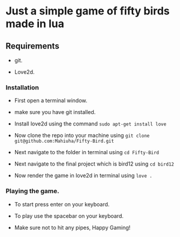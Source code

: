 # Just a simple game of fifty birds made in lua

## Requirements 

* git.

* Love2d.

### Installation

* First open a terminal window.

* make sure you have git installed.

* Install love2d using the command ``` sudo apt-get install love ```

* Now clone the repo into your machine using ``` git clone git@github.com:Mahiuha/Fifty-Bird.git ```

* Next navigate to the folder in terminal using ``` cd Fifty-Bird ```

* Next navigate to the final project which is bird12 using ``` cd bird12 ```

* Now render the game in love2d in terminal using ``` love . ```

### Playing the game.

* To start press enter on your keyboard.

* To play use the spacebar on your keyboard.

* Make sure not to hit any pipes, Happy Gaming!
